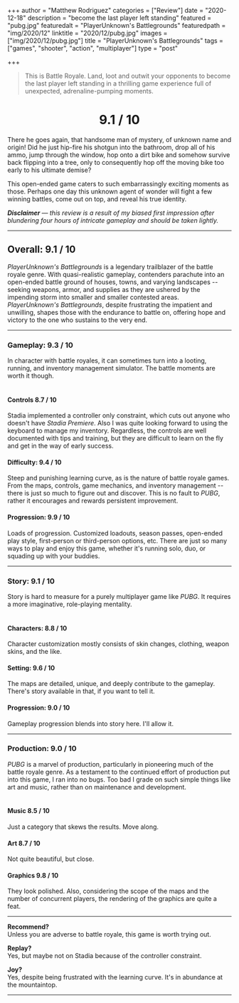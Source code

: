 +++
author = "Matthew Rodriguez"
categories = ["Review"]
date = "2020-12-18"
description = "become the last player left standing"
featured = "pubg.jpg"
featuredalt = "PlayerUnknown's Battlegrounds"
featuredpath = "img/2020/12"
linktitle = "2020/12/pubg.jpg"
images = ["img/2020/12/pubg.jpg"]
title = "PlayerUnknown's Battlegrounds"
tags = ["games", "shooter", "action", "multiplayer"]
type = "post"

+++

> This is Battle Royale. Land, loot and outwit your opponents to become the last player left standing in a thrilling game experience full of unexpected, adrenaline-pumping moments.

<h1 style="text-align: center">9.1 / 10</h1>

There he goes again, that handsome man of mystery, of unknown name and origin! Did he just hip-fire his shotgun into the bathroom, drop all of his ammo, jump through the window, hop onto a dirt bike and somehow survive back flipping into a tree, only to consequently hop off the moving bike too early to his ultimate demise?

This open-ended game caters to such embarrassingly exciting moments as those. Perhaps one day this unknown agent of wonder will fight a few winning battles, come out on top, and reveal his true identity.

*<b>Disclaimer</b> &mdash; this review is a result of my biased first impression after blundering four hours of intricate gameplay and should be taken lightly.*

***

## Overall: 9.1 / 10

*PlayerUnknown's Battlegrounds* is a legendary trailblazer of the battle royale genre. With quasi-realistic gameplay, contenders parachute into an open-ended battle ground of houses, towns, and varying landscapes -- seeking weapons, armor, and supplies as they are ushered by the impending storm into smaller and smaller contested areas. *PlayerUnknown's Battlegrounds*, despite frustrating the impatient and unwilling, shapes those with the endurance to battle on, offering hope and victory to the one who sustains to the very end.

***

### Gameplay: 9.3 / 10
In character with battle royales, it can sometimes turn into a looting, running, and inventory management simulator. The battle moments are worth it though.
<br>
<br>

#### Controls 8.7 / 10
Stadia implemented a controller only constraint, which cuts out anyone who doesn't have *Stadia Premiere*. Also I was quite looking forward to using the keyboard to manage my inventory. Regardless, the controls are well documented with tips and training, but they are difficult to learn on the fly and get in the way of early success.

#### Difficulty: 9.4 / 10
Steep and punishing learning curve, as is the nature of battle royale games. From the maps, controls, game mechanics, and inventory management -- there is just so much to figure out and discover. This is no fault to *PUBG*, rather it encourages and rewards persistent improvement.

#### Progression: 9.9 / 10
Loads of progression. Customized loadouts, season passes, open-ended play style, first-person or third-person options, etc. There are just so many ways to play and enjoy this game, whether it's running solo, duo, or squading up with your buddies.

***

### Story: 9.1 / 10
Story is hard to measure for a purely multiplayer game like *PUBG*. It requires a more imaginative, role-playing mentality.
<br>
<br>

#### Characters: 8.8 / 10
Character customization mostly consists of skin changes, clothing, weapon skins, and the like.

#### Setting: 9.6 / 10
The maps are detailed, unique, and deeply contribute to the gameplay. There's story available in that, if you want to tell it.

#### Progression: 9.0 / 10
Gameplay progression blends into story here. I'll allow it.

***

### Production: 9.0 / 10
*PUBG* is a marvel of production, particularly in pioneering much of the battle royale genre. As a testament to the continued effort of production put into this game, I ran into no bugs. Too bad I grade on such simple things like art and music, rather than on maintenance and development.
<br>
<br>

#### Music 8.5 / 10
Just a category that skews the results. Move along.

#### Art 8.7 / 10
Not quite beautiful, but close.

#### Graphics 9.8 / 10
They look polished. Also, considering the scope of the maps and the number of concurrent players, the rendering of the graphics are quite a feat.

***

**Recommend?**  
Unless you are adverse to battle royale, this game is worth trying out.

**Replay?**  
Yes, but maybe not on Stadia because of the controller constraint.

**Joy?**  
Yes, despite being frustrated with the learning curve. It's in abundance at the mountaintop.

***


